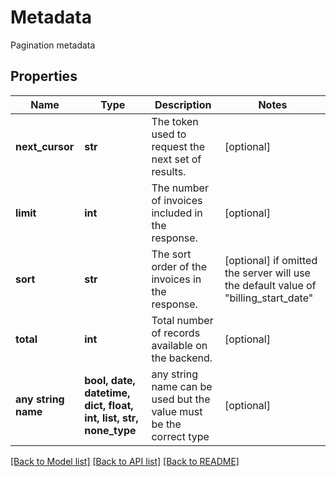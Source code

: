 # Metadata

Pagination metadata

## Properties
Name | Type | Description | Notes
------------ | ------------- | ------------- | -------------
**next_cursor** | **str** | The token used to request the next set of results. | [optional] 
**limit** | **int** | The number of invoices included in the response. | [optional] 
**sort** | **str** | The sort order of the invoices in the response. | [optional]  if omitted the server will use the default value of "billing_start_date"
**total** | **int** | Total number of records available on the backend. | [optional] 
**any string name** | **bool, date, datetime, dict, float, int, list, str, none_type** | any string name can be used but the value must be the correct type | [optional]

[[Back to Model list]](../README.md#documentation-for-models) [[Back to API list]](../README.md#documentation-for-api-endpoints) [[Back to README]](../README.md)


